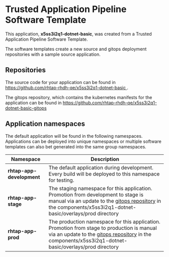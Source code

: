 # Trusted Application Pipeline Software Template

This application, **x5ss3i2q1-dotnet-basic**, was created from a Trusted Application Pipeline Software Template.

The software templates create a new source and gitops deployment repositories with a sample source application. 

## Repositories

The source code for your application can be found in [https://github.com/rhtap-rhdh-qe/x5ss3i2q1-dotnet-basic ](https://github.com/rhtap-rhdh-qe/x5ss3i2q1-dotnet-basic ).
 
The gitops repository, which contains the kubernetes manifests for the application can be found in 
[https://github.com/rhtap-rhdh-qe/x5ss3i2q1-dotnet-basic-gitops ](https://github.com/rhtap-rhdh-qe/x5ss3i2q1-dotnet-basic-gitops ) 

## Application namespaces 

The default application will be found in the following namespaces. Applications can be deployed into unique namespaces or multiple software templates can also bet generated into the same group namespaces.  

|  Namespace   |  Description   |  
| -------- | -------- |   
| **rhtap-app-development** | The default application during development. Every build will be deployed to this namespace for testing. | 
| **rhtap-app-stage** | The staging namespace for this application. Promotion from development to stage is manual via an update to the [gitops repository](https://github.com/rhtap-rhdh-qe/x5ss3i2q1-dotnet-basic-gitops ) in the components/x5ss3i2q1-dotnet-basic/overlays/prod directory |  
| **rhtap-app-prod** | The production namespace for this application. Promotion from stage to production is manual via an update to the [gitops repository](https://github.com/rhtap-rhdh-qe/x5ss3i2q1-dotnet-basic-gitops ) in the components/x5ss3i2q1-dotnet-basic/overlays/prod directory | 